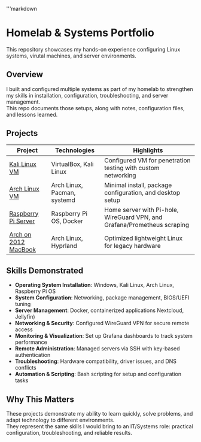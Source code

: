 '''markdown
# Homelab & Systems Portfolio
This repository showcases my hands-on experience configuring Linux systems, virutal machines, and server environments.

## Overview
I built and configured multiple systems as part of my homelab to strengthen my skills in installation, configuration, troubleshooting, and server management.  
This repo documents those setups, along with notes, configuration files, and lessons learned.

## Projects

|                    Project                     |        Technologies         |                                    Highlights                                       |
|------------------------------------------------|-----------------------------|-------------------------------------------------------------------------------------|
| [Kali Linux VM](./kali-vm-setup)               | VirtualBox, Kali Linux      | Configured VM for penetration testing with custom networking                        |
| [Arch Linux VM](./arch-vm-setup)               | Arch Linux, Pacman, systemd | Minimal install, package configuration, and desktop setup                           |
| [Raspberry Pi Server](./raspberry-pi-server)   | Raspberry Pi OS, Docker     | Home server with Pi-hole, WireGuard VPN, and Grafana/Prometheus scraping            |
| [Arch on 2012 MacBook](./macbook-arch-install) | Arch Linux, Hyprland        | Optimized lightweight Linux for legacy hardware                                     |

## Skills Demonstrated
- **Operating System Installation**: Windows, Kali Linux, Arch Linux, Raspberry Pi OS
- **System Configuration**: Networking, package management, BIOS/UEFI tuning
- **Server Management**: Docker, containerized applications  Nextcloud, Jellyfin)
- **Networking & Security**: Configured WireGuard VPN for secure remote access
- **Monitoring & Visualization**: Set up Grafana dashboards to track system performance
- **Remote Administration**: Managed servers via SSH with key-based authentication
- **Troubleshooting**: Hardware compatibility, driver issues, and DNS conflicts
- **Automation & Scripting**: Bash scripting for setup and configuration tasks

## Why This Matters
These projects demonstrate my ability to learn quickly, solve problems, and adapt technology to different environments.  
They represent the same skills I would bring to an IT/Systems role: practical configuration, troubleshooting, and reliable results.
